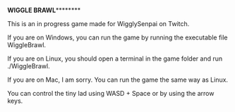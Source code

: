 **************WIGGLE BRAWL**********************

This is an in progress game made for WigglySenpai on Twitch.

If you are on Windows, you can run the game by running the executable file WiggleBrawl.

If you are on Linux, you should open a terminal in the game folder and run ./WiggleBrawl.

If you are on Mac, I am sorry. You can run the game the same way as Linux.


You can control the tiny lad using WASD + Space or by using the arrow keys.
